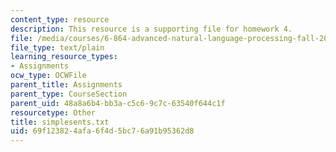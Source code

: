 ```yaml
---
content_type: resource
description: This resource is a supporting file for homework 4.
file: /media/courses/6-864-advanced-natural-language-processing-fall-2005/69f123824afa6f4d5bc76a91b95362d8_simplesents.txt
file_type: text/plain
learning_resource_types:
- Assignments
ocw_type: OCWFile
parent_title: Assignments
parent_type: CourseSection
parent_uid: 48a8a6b4-bb3a-c5c6-9c7c-63540f644c1f
resourcetype: Other
title: simplesents.txt
uid: 69f12382-4afa-6f4d-5bc7-6a91b95362d8
---
```

